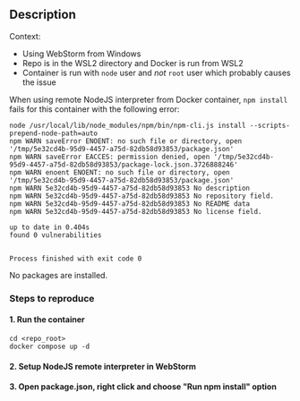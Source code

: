 ## Description

Context:
- Using WebStorm from Windows
- Repo is in the WSL2 directory and Docker is run from WSL2
- Container is run with `node` user and *not* `root` user which probably causes the issue

When using remote NodeJS interpreter from Docker container, `npm install` fails for this container with the following error:
```
node /usr/local/lib/node_modules/npm/bin/npm-cli.js install --scripts-prepend-node-path=auto
npm WARN saveError ENOENT: no such file or directory, open '/tmp/5e32cd4b-95d9-4457-a75d-82db58d93853/package.json'
npm WARN saveError EACCES: permission denied, open '/tmp/5e32cd4b-95d9-4457-a75d-82db58d93853/package-lock.json.3726888246'
npm WARN enoent ENOENT: no such file or directory, open '/tmp/5e32cd4b-95d9-4457-a75d-82db58d93853/package.json'
npm WARN 5e32cd4b-95d9-4457-a75d-82db58d93853 No description
npm WARN 5e32cd4b-95d9-4457-a75d-82db58d93853 No repository field.
npm WARN 5e32cd4b-95d9-4457-a75d-82db58d93853 No README data
npm WARN 5e32cd4b-95d9-4457-a75d-82db58d93853 No license field.

up to date in 0.404s
found 0 vulnerabilities


Process finished with exit code 0
```

No packages are installed.

### Steps to reproduce

#### 1. Run the container
```
cd <repo_root>
docker compose up -d
```
#### 2. Setup NodeJS remote interpreter in WebStorm

#### 3. Open package.json, right click and choose "Run npm install" option
